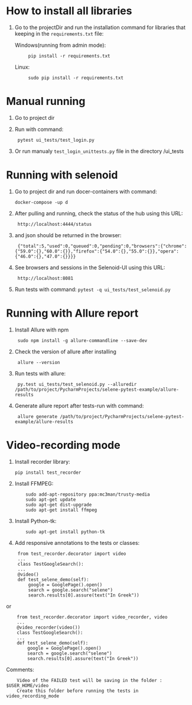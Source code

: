 # How to install all libraries

1. Go to the projectDir and run the installation command for libraries that keeping in the `requirements.txt` file:

   Windows(running from admin mode):     
            
            pip install -r requirements.txt  

    Linux:
    
            sudo pip install -r requirements.txt

# Manual running

1. Go to project dir 

2. Run with command:
 
        pytest ui_tests/test_login.py

3. Or run manualy `test_login_unittests.py` file  in the directory /ui_tests


# Running with selenoid

1. Go to project dir and run docer-containers with command:
    
       docker-compose -up d  

2. After pulling and running, check the status of the hub using this URL: 

        http://localhost:4444/status
    
3. and json should be returned in the browser:
        
        {"total":5,"used":0,"queued":0,"pending":0,"browsers":{"chrome":{"59.0":{},"60.0":{}},"firefox":{"54.0":{},"55.0":{}},"opera":{"46.0":{},"47.0":{}}}}

4. See browsers and sessions in the Selenoid-UI using this URL:

        http://localhost:8081

4. Run tests with command: `pytest -q ui_tests/test_selenoid.py`



# Running with Allure report


1. Install Allure with npm

        sudo npm install -g allure-commandline --save-dev

2. Check the version of allure after installing 

        allure --version

3. Run tests with allure:
        
        py.test ui_tests/test_selenoid.py --alluredir /path/to/project/PycharmProjects/selene-pytest-example/allure-results

4. Generate allure report after tests-run with command:
    
        allure generate /path/to/project/PycharmProjects/selene-pytest-example/allure-results
        
        
# Video-recording mode


1. Install recorder library:

       pip install test_recorder  


2. Install  FFMPEG:

           sudo add-apt-repository ppa:mc3man/trusty-media  
           sudo apt-get update  
           sudo apt-get dist-upgrade  
           sudo apt-get install ffmpeg  
            
3. Install Python-tk:

           sudo apt-get install python-tk  
           
           
4. Add responsive annotations to the tests or classes:
    
    
        from test_recorder.decorator import video
        ...
        class TestGoogleSearch():
        ...
        @video()
        def test_selene_demo(self):
            google = GooglePage().open()
            search = google.search("selene")
            search.results[0].assure(text("In Greek"))
        
        
or

        from test_recorder.decorator import video_recorder, video
        ...
        @video_recorder(video())
        class TestGoogleSearch():
        ...
        def test_selene_demo(self):
            google = GooglePage().open()
            search = google.search("selene")
            search.results[0].assure(text("In Greek"))
        
        
Comments:

        Video of the FAILED test will be saving in the folder : $USER_HOME/video   
        Create this folder before running the tests in video_recording_mode